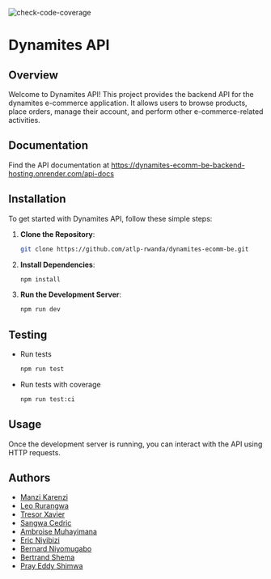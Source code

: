 ![check-code-coverage](https://img.shields.io/badge/code--coverage-96.25%25-brightgreen)
# Dynamites API  

## Overview

Welcome to Dynamites API! This project provides the backend API for the dynamites e-commerce application. It allows users to browse products, place orders, manage their account, and perform other e-commerce-related activities.

## Documentation

Find the API documentation at https://dynamites-ecomm-be-backend-hosting.onrender.com/api-docs

## Installation

To get started with Dynamites API, follow these simple steps:

1. **Clone the Repository**:

   ```bash
   git clone https://github.com/atlp-rwanda/dynamites-ecomm-be.git
   ```

2. **Install Dependencies**:

   ```bash
   npm install
   ```

3. **Run the Development Server**:
   ```bash
   npm run dev
   ```

## Testing

- Run tests

  ```bash
  npm run test
  ```

- Run tests with coverage

  ```bash
  npm run test:ci
  ```

## Usage

Once the development server is running, you can interact with the API using HTTP requests.

## Authors

- [Manzi Karenzi](https://github.com/jkarenzi)
- [Leo Rurangwa](https://github.com/wayneleon1)
- [Tresor Xavier](https://github.com/13XAVI)
- [Sangwa Cedric](https://github.com/Dawaic6)
- [Ambroise Muhayimana](https://github.com/ambroisegithub)
- [Eric Niyibizi](https://github.com/niyibi250)
- [Bernard Niyomugabo](https://github.com/niyobern)
- [Bertrand Shema](https://github.com/bertrandshema)
- [Pray Eddy Shimwa](https://github.com/EddyShimwa)
